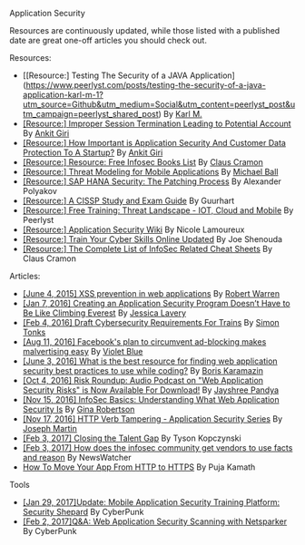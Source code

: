 Application Security

Resources are continuously updated, while those listed with a published date are great one-off articles you should check out.

Resources:
- [[Resource:] Testing The Security of a JAVA Application] (https://www.peerlyst.com/posts/testing-the-security-of-a-java-application-karl-m-1?utm_source=Github&utm_medium=Social&utm_content=peerlyst_post&utm_campaign=peerlyst_shared_post) By [Karl M.](https://www.peerlyst.com/users/karl-m-1?utm_source=Github&utm_medium=Social&utm_content=peerlyst_post&utm_campaign=peerlyst_shared_post)
- [[Resource:] Improper Session Termination Leading to Potential Account](https://www.peerlyst.com/posts/improper-session-termination-leading-to-potential-account-takeover-ankit-giri?utm_source=Github&utm_medium=Social&utm_content=peerlyst_post&utm_campaign=peerlyst_shared_post) By [Ankit Giri](https://www.peerlyst.com/users/ankit-giri?utm_source=Github&utm_medium=Social&utm_content=peerlyst_post&utm_campaign=peerlyst_shared_post)
- [[Resource:] How Important is Application Security And Customer Data Protection To A Startup?](https://www.peerlyst.com/posts/how-important-is-application-security-and-customer-data-protection-to-a-startup-ankit-giri-2?utm_source=Github&utm_medium=Social&utm_content=peerlyst_post&utm_campaign=peerlyst_shared_post) By [Ankit Giri](https://www.peerlyst.com/users/ankit-giri?utm_source=Github&utm_medium=Social&utm_content=peerlyst_post&utm_campaign=peerlyst_shared_post)
- [[Resource:] Resource: Free Infosec Books List](https://www.peerlyst.com/posts/resource-free-infosec-books-list?utm_source=Github&utm_medium=Social&utm_content=peerlyst_post&utm_campaign=peerlyst_shared_post) By [Claus Cramon](https://www.peerlyst.com/users/claus-cramon?utm_source=Github&utm_medium=Social&utm_content=peerlyst_post&utm_campaign=peerlyst_shared_post)
- [[Resource:] Threat Modeling for Mobile Applications](https://www.peerlyst.com/posts/threat-modeling-for-mobile-applications-michael-ball?utm_source=Github&utm_medium=Social&utm_content=peerlyst_post&utm_campaign=peerlyst_shared_post) By [Michael Ball](https://www.peerlyst.com/users/michael-ball?utm_source=Github&utm_medium=Social&utm_content=peerlyst_post&utm_campaign=peerlyst_shared_post)
- [[Resource:] SAP HANA Security: The Patching Process](https://www.peerlyst.com/posts/sap-hana-security-the-patching-process-alexander-polyakov?utm_source=Github&utm_medium=Social&utm_content=peerlyst_post&utm_campaign=peerlyst_shared_post) By Alexander Polyakov‍
- [[Resource:] A CISSP Study and Exam Guide](https://www.peerlyst.com/posts/a-cissp-study-and-exam-guide-guurhart?utm_source=Github&utm_medium=Social&utm_content=peerlyst_post&utm_campaign=peerlyst_shared_post) By Guurhart‍
- [[Resource:] Free Training: Threat Landscape - IOT, Cloud and Mobile](https://www.peerlyst.com/posts/free-training-threat-landscape-iot-cloud-and-mobile-peerlyst?utm_source=Wiki&utm_medium=Social&utm_content=peerlyst_post&utm_campaign=peerlyst_shared_post) By Peerlyst‍
- [[Resource:] Application Security Wiki](https://www.peerlyst.com/posts/application-security-peerlyst-wiki-nicole-lamoureux?utm_source=github&utm_medium=social&utm_content=peerlyst_post&utm_campaign=peerlyst_shared_post) By Nicole Lamoureux
- [[Resource:] Train Your Cyber Skills Online Updated](https://www.peerlyst.com/posts/train-your-cyber-skills-online-updated-joe-shenouda?utm_source=github&utm_medium=social&utm_content=peerlyst_post&utm_campaign=peerlyst_shared_post) By Joe Shenouda
- [[Resource:] The Complete List of InfoSec Related Cheat Sheets](https://www.peerlyst.com/posts/the-complete-list-of-infosec-related-cheat-sheets-claus-cramon?utm_source=github&utm_medium=social&utm_content=peerlyst_post&utm_campaign=peerlyst_shared_post) By Claus Cramon

Articles:
- [[June 4, 2015] XSS prevention in web applications](https://www.peerlyst.com/posts/xss-prevention-in-web-applications-1?utm_source=Github&utm_medium=Social&utm_content=peerlyst_post&utm_campaign=peerlyst_shared_post) By [Robert Warren](https://www.peerlyst.com/users/robert-warren-1?utm_source=Github&utm_medium=Social&utm_content=peerlyst_post&utm_campaign=peerlyst_shared_post)
- [[Jan 7, 2016] Creating an Application Security Program Doesn’t Have to Be Like Climbing Everest](https://www.peerlyst.com/posts/creating-an-application-security-program-doesnt-have-to-be-like-climbing-everest?utm_source=Github&utm_medium=Social&utm_content=peerlyst_post&utm_campaign=peerlyst_shared_post) By [Jessica Lavery](https://www.peerlyst.com/users/jessica-lavery?utm_source=Github&utm_medium=Social&utm_content=peerlyst_post&utm_campaign=peerlyst_shared_post)
- [[Feb 4, 2016] Draft Cybersecurity Requirements For Trains](https://www.peerlyst.com/posts/draft-cybersecurity-requirements-for-trains?utm_source=Github&utm_medium=Social&utm_content=peerlyst_post&utm_campaign=peerlyst_shared_post) By [Simon Tonks](https://www.peerlyst.com/users/simon-tonks?utm_source=Github&utm_medium=Social&utm_content=peerlyst_post&utm_campaign=peerlyst_shared_post)
- [[Aug 11, 2016] Facebook's plan to circumvent ad-blocking makes malvertising easy](https://www.peerlyst.com/posts/facebook-s-plan-to-circumvent-ad-blocking-makes-malvertising-easy-violet-blue?utm_source=Github&utm_medium=Social&utm_content=peerlyst_post&utm_campaign=peerlyst_shared_post) By [Violet Blue](https://www.peerlyst.com/users/violet-blue?utm_source=Github&utm_medium=Social&utm_content=peerlyst_post&utm_campaign=peerlyst_shared_post)
- [[June 3, 2016] What is the best resource for finding web application security best practices to use while coding?](https://www.peerlyst.com/posts/what-is-the-best-resource-for-finding-web-application-security-best-practices-to-use-while-coding-boris-karamazin?utm_source=Github&utm_medium=Social&utm_content=peerlyst_post&utm_campaign=peerlyst_shared_post) By [Boris Karamazin](https://www.peerlyst.com/posts/what-is-the-best-resource-for-finding-web-application-security-best-practices-to-use-while-coding-boris-karamazin?utm_source=Github&utm_medium=Social&utm_content=peerlyst_post&utm_campaign=peerlyst_shared_post)
- [[Oct 4, 2016] Risk Roundup: Audio Podcast on "Web Application Security Risks" is Now Available For Download!](https://www.peerlyst.com/posts/risk-roundup-audio-podcast-on-web-application-security-risks-is-now-available-for-download-jayshree-pandya-ph-d?utm_source=Github&utm_medium=Social&utm_content=peerlyst_post&utm_campaign=peerlyst_shared_post) By [Jayshree Pandya](https://www.peerlyst.com/users/jayshree-pandya-ph-d?utm_source=Github&utm_medium=Social&utm_content=peerlyst_post&utm_campaign=peerlyst_shared_post)
- [[Nov 15, 2016] InfoSec Basics: Understanding What Web Application Security Is](https://www.peerlyst.com/posts/infosec-basics-understanding-what-web-application-security-is-gina-robertson?utm_source=Github&utm_medium=Social&utm_content=peerlyst_post&utm_campaign=peerlyst_shared_post) By [Gina Robertson](https://www.peerlyst.com/users/gina-robertson?utm_source=Github&utm_medium=Social&utm_content=peerlyst_post&utm_campaign=peerlyst_shared_post)
- [[Nov 17, 2016] HTTP Verb Tampering - Application Security Series](https://www.peerlyst.com/posts/http-web-tampering-application-security-series-joseph-martin?utm_source=Github&utm_medium=Social&utm_content=peerlyst_post&utm_campaign=peerlyst_shared_post) By [Joseph Martin](https://www.peerlyst.com/users/joseph-martin?utm_source=Github&utm_medium=Social&utm_content=peerlyst_post&utm_campaign=peerlyst_shared_post)
- [[Feb 3, 2017] Closing the Talent Gap](https://www.peerlyst.com/posts/closing-the-talent-gap-tyson-kopczynski?utm_source=Github&utm_medium=Social&utm_content=peerlyst_post&utm_campaign=peerlyst_shared_post) By Tyson Kopczynski‍
- [[Feb 3, 2017] How does the infosec community get vendors to use facts and reason](https://www.peerlyst.com/posts/how-does-the-infosec-community-get-vendors-to-use-facts-and-reason-newswatcher?utm_source=Github&utm_medium=Social&utm_content=peerlyst_post&utm_campaign=peerlyst_shared_post) By NewsWatcher‍
- [How To Move Your App From HTTP to HTTPS](https://www.peerlyst.com/posts/how-to-move-your-app-from-http-to-https?utm_source=github&utm_medium=social&utm_content=peerlyst_post&utm_campaign=peerlyst_shared_post) By Puja Kamath

Tools

- [[Jan 29, 2017]Update: Mobile Application Security Training Platform: Security Shepard](https://www.peerlyst.com/posts/update-mobile-application-security-training-platform-security-shepherd-cyberpunk?utm_source=Github&utm_medium=Social&utm_content=peerlyst_post&utm_campaign=peerlyst_shared_post) By CyberPunk‍
- [[Feb 2, 2017]Q&A: Web Application Security Scanning with Netsparker](https://www.peerlyst.com/posts/q-and-a-web-application-security-scanning-with-netsparker-cyberpunk?utm_source=Github&utm_medium=Social&utm_content=peerlyst_post&utm_campaign=peerlyst_shared_post) By CyberPunk‍